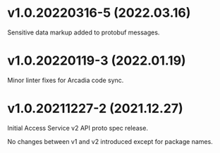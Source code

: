 # v1.0.20220316-5 (2022.03.16)

Sensitive data markup added to protobuf messages.



# v1.0.20220119-3 (2022.01.19)

Minor linter fixes for Arcadia code sync.



# v1.0.20211227-2 (2021.12.27)

Initial Access Service v2 API proto spec release.

No changes between v1 and v2 introduced except for package names.
